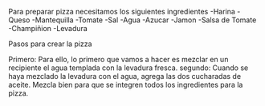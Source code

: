 Para preparar pizza necesitamos los siguientes ingredientes
-Harina
-Queso
-Mantequilla
-Tomate
-Sal
-Agua
-Azucar
-Jamon
-Salsa de Tomate
-Champiñion 
-Levadura

Pasos para crear la pizza 

Primero: Para ello, lo primero que vamos a hacer es mezclar en un recipiente el agua templada con la levadura fresca.
segundo: Cuando se haya mezclado la levadura con el agua, agrega las dos cucharadas de aceite.
Mezcla bien para que se integren todos los ingredientes para la pizza.
